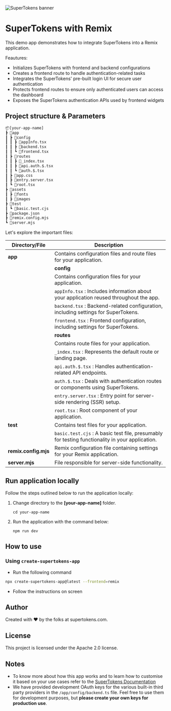 ![SuperTokens banner](https://raw.githubusercontent.com/supertokens/supertokens-logo/master/images/Artboard%20%E2%80%93%2027%402x.png)

# SuperTokens with Remix

This demo app demonstrates how to integrate SuperTokens into a Remix application.

Feautures:

-   Initializes SuperTokens with frontend and backend configurations
-   Creates a frontend route to handle authentication-related tasks
-   Integrates the SuperTokens' pre-built login UI for secure user authentication
-   Protects frontend routes to ensure only authenticated users can access the dashboard
-   Exposes the SuperTokens authentication APIs used by frontend widgets

## Project structure & Parameters

```txt
📦[your-app-name]
┣ 📂app
┃ ┣ 📂config
┃ ┃ ┣ 📜appInfo.tsx
┃ ┃ ┣ 📜backend.tsx
┃ ┃ ┗ 📜frontend.tsx
┃ ┣ 📂routes
┃ ┃ ┣ 📜_index.tsx
┃ ┃ ┣ 📜api.auth.$.tsx
┃ ┃ ┗ 📜auth.$.tsx
┃ ┣ 📜app.css
┃ ┣ 📜entry.server.tsx
┃ ┗ 📜root.tsx
┣ 📂assets
┃ ┣ 📂fonts
┃ ┣ 📂images
┣ 📂test
┃ ┗ 📜basic.test.cjs
┣ 📜package.json
┣ 📜remix.config.mjs
┗ 📜server.mjs
```

Let's explore the important files:

| Directory/File       | Description                                                                                     |
| -------------------- | ----------------------------------------------------------------------------------------------- |
| **app**              | Contains configuration files and route files for your application.                              |
|                      | **config**                                                                                      |
|                      | Contains configuration files for your application.                                              |
|                      | `appInfo.tsx` : Includes information about your application reused throughout the app.          |
|                      | `backend.tsx` : Backend-related configuration, including settings for SuperTokens.              |
|                      | `frontend.tsx` : Frontend configuration, including settings for SuperTokens.                    |
|                      | **routes**                                                                                      |
|                      | Contains route files for your application.                                                      |
|                      | `_index.tsx` : Represents the default route or landing page.                                    |
|                      | `api.auth.$.tsx` : Handles authentication-related API endpoints.                                |
|                      | `auth.$.tsx` : Deals with authentication routes or components using SuperTokens.                |
|                      | `entry.server.tsx` : Entry point for server-side rendering (SSR) setup.                         |
|                      | `root.tsx` : Root component of your application.                                                |
| **test**             | Contains test files for your application.                                                       |
|                      | `basic.test.cjs` : A basic test file, presumably for testing functionality in your application. |
| **remix.config.mjs** | Remix configuration file containing settings for your Remix application.                        |
| **server.mjs**       | File responsible for server-side functionality.                                                 |

## Run application locally

Follow the steps outlined below to run the application locally:

1. Change directory to the **[your-app-name]** folder.

    ```shell
    cd your-app-name
    ```

2. Run the application with the command below:

    ```shell
    npm run dev
    ```

## How to use

### Using `create-supertokens-app`

-   Run the following command

```bash
npx create-supertokens-app@latest --frontend=remix
```

-   Follow the instructions on screen

## Author

Created with :heart: by the folks at supertokens.com.

## License

This project is licensed under the Apache 2.0 license.

## Notes

-   To know more about how this app works and to learn how to customise it based on your use cases refer to the [SuperTokens Documentation](https://supertokens.com/docs/guides)
-   We have provided development OAuth keys for the various built-in third party providers in the `/app/config/backend.ts` file. Feel free to use them for development purposes, but **please create your own keys for production use**.
